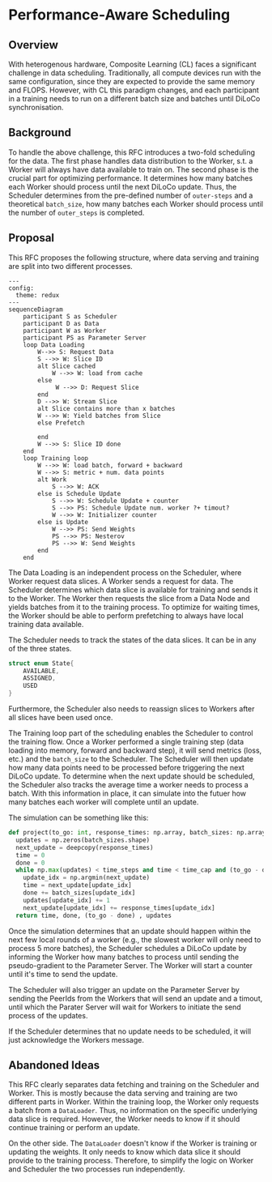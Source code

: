 # Performance-Aware Scheduling

## Overview

With heterogenous hardware, Composite Learning (CL) faces a significant challenge in data scheduling.
Traditionally, all compute devices run with the same configuration, since they are expected to provide
the same memory and FLOPS. However, with CL this paradigm changes, and each participant in a training
needs to run on a different batch size and batches until DiLoCo synchronisation.

## Background

To handle the above challenge, this RFC introduces a two-fold scheduling for the data. The first phase handles 
data distribution to the Worker, s.t. a Worker will always have data available to train on.
The second phase is the crucial part for optimizing performance. It determines how many batches each Worker
should process until the next DiLoCo update. Thus, the Scheduler determines from the pre-defined number
of `outer-steps` and a theoretical `batch_size`, how many batches each Worker should process until
the number of `outer_steps` is completed. 

## Proposal

This RFC proposes the following structure, where data serving and training are split into two different processes.

```Mermaid
---
config:
  theme: redux
---
sequenceDiagram
    participant S as Scheduler
    participant D as Data 
    participant W as Worker
    participant PS as Parameter Server
    loop Data Loading    
        W-->> S: Request Data
        S -->> W: Slice ID
        alt Slice cached 
            W -->> W: load from cache
        else 
             W -->> D: Request Slice
        end
        D -->> W: Stream Slice
        alt Slice contains more than x batches 
        W -->> W: Yield batches from Slice
        else Prefetch
        
        end
        W -->> S: Slice ID done
    end
    loop Training loop
        W -->> W: load batch, forward + backward
        W -->> S: metric + num. data points
        alt Work
            S -->> W: ACK
        else is Schedule Update
            S -->> W: Schedule Update + counter
            S -->> PS: Schedule Update num. worker ?+ timout?
            W -->> W: Initializer counter
        else is Update
            W -->> PS: Send Weights
            PS -->> PS: Nesterov
            PS -->> W: Send Weights
        end
    end
```

The Data Loading is an independent process on the Scheduler, where Worker request data slices. 
A Worker sends a request for data. The Scheduler determines which data slice is available for training and
sends it to the Worker. The Worker then requests the slice from a Data Node and yields batches from it to
the training process. To optimize for waiting times, the Worker should be able to perform prefetching to always
have local training data available.

The Scheduler needs to track the states of the data slices. It can be in any of the three states.
```Rust
struct enum State{
    AVAILABLE,
    ASSIGNED,
    USED
}
```
Furthermore, the Scheduler also needs to reassign slices to Workers after all slices have been used once.

The Training loop part of the scheduling enables the Scheduler to control the training flow. Once a Worker performed
a single training step (data loading into memory, forward and backward step), it will send metrics (loss, etc.) and the 
`batch_size` to the Scheduler. The Scheduler will then update how many data points need to be processed before
triggering the next DiLoCo update. To determine when the next update should be scheduled, the Scheduler also tracks the
average time a worker needs to process a batch. With this information in place, it can simulate into the 
futuer how many batches each worker will complete until an update. 

The simulation can be something like this:
```Python
def project(to_go: int, response_times: np.array, batch_sizes: np.array, time_steps: int = 10, time_cap: int = 5 * 60 * 1000):
  updates = np.zeros(batch_sizes.shape)
  next_update = deepcopy(response_times)
  time = 0
  done = 0
  while np.max(updates) < time_steps and time < time_cap and (to_go - done) > 0:
    update_idx = np.argmin(next_update)
    time = next_update[update_idx]
    done += batch_sizes[update_idx]
    updates[update_idx] += 1
    next_update[update_idx] += response_times[update_idx]
  return time, done, (to_go - done) , updates
```

Once the simulation determines that an update should happen within the next few local rounds of a worker (e.g., 
the slowest worker will only need to process 5 more batches), the Scheduler schedules a DiLoCo update by 
informing the Worker how many batches to process until sending the pseudo-gradient to the Parameter Server.
The Worker will start a counter until it's time to send the update.

The Scheduler will also trigger an update on the Parameter Server by sending the PeerIds from the Workers
that will send an update and a timout, until which the Parater Server will wait for Workers to initiate
the send process of the updates.

If the Scheduler determines that no update needs to be scheduled, it will just acknowledge the Workers message.

## Abandoned Ideas

This RFC clearly separates data fetching and training on the Scheduler and Worker. This is mostly because
the data serving and training are two different parts in Worker. Within the training loop, the Worker
only requests a batch from a `DataLoader`. Thus, no information on the specific underlying data slice
is required. However, the Worker needs to know if it should continue training or perform an update.

On the other side. The `DataLoader` doesn't know if the Worker is training or updating the weights. It
only needs to know which data slice it should provide to the training process. Therefore, to simplify the
logic on Worker and Scheduler the two processes run independently.